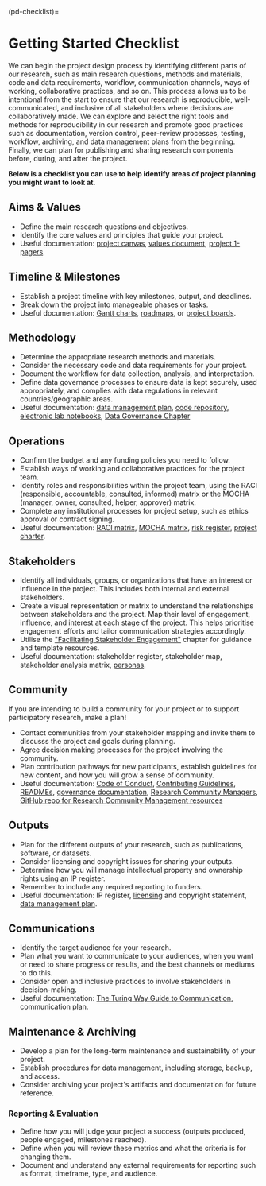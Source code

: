 (pd-checklist)=
# Getting Started Checklist

We can begin the project design process by identifying different parts of our research, such as main research questions, methods and materials, code and data requirements, workflow, communication channels, ways of working, collaborative practices, and so on.
This process allows us to be intentional from the start to ensure that our research is reproducible, well-communicated, and inclusive of all stakeholders where decisions are collaboratively made.
We can explore and select the right tools and methods for reproducibility in our research and promote good practices such as documentation, version control, peer-review processes, testing, workflow, archiving, and data management plans from the beginning.
Finally, we can plan for publishing and sharing research components before, during, and after the project.

**Below is a checklist you can use to help identify areas of project planning you might want to look at.**

## Aims & Values
* Define the main research questions and objectives.
* Identify the core values and principles that guide your project.
* Useful documentation: [project canvas](https://canvanizer.com/new/project-canvas), [values document](https://rebelsguidetopm.com/what-are-your-project-values/), [project 1-pagers](https://www.smartsheet.com/content/project-report-templates).

## Timeline & Milestones
* Establish a project timeline with key milestones, output, and deadlines.
* Break down the project into manageable phases or tasks.
* Useful documentation: [Gantt charts](https://clickup.com/blog/gantt-chart-project-templates/), [roadmaps](https://www.smartsheet.com/free-product-roadmap-templates-smartsheet), or [project boards](https://teamhood.com/project-management/project-board/).

## Methodology
* Determine the appropriate research methods and materials.
* Consider the necessary code and data requirements for your project.
* Document the workflow for data collection, analysis, and interpretation.
* Define data governance processes to ensure data is kept securely, used appropriately, and complies with data regulations in relevant countries/geographic areas.
* Useful documentation: [data management plan](rr-rdm-dmp), [code repository](pd-project-repo), [electronic lab notebooks](rr-open-notebooks), [Data Governance Chapter](pd-dg)

## Operations
* Confirm the budget and any funding policies you need to follow.
* Establish ways of working and collaborative practices for the project team.
* Identify roles and responsibilities within the project team, using the RACI (responsible, accountable, consulted, informed) matrix or the MOCHA (manager, owner, consulted, helper, approver) matrix.
* Complete any institutional processes for project setup, such as ethics approval or contract signing.
* Useful documentation: [RACI matrix](https://project-management.com/understanding-responsibility-assignment-matrix-raci-matrix/), [MOCHA matrix](https://www.managementcenter.org/resources/assigning-responsibilities/#main), [risk register](https://asana.com/resources/risk-register), [project charter](https://www.projectmanager.com/blog/project-charter).

## Stakeholders
* Identify all individuals, groups, or organizations that have an interest or influence in the project. This includes both internal and external stakeholders.
* Create a visual representation or matrix to understand the relationships between stakeholders and the project. Map their level of engagement, influence, and interest at each stage of the project. This helps prioritise engagement efforts and tailor communication strategies accordingly.
* Utilise the ["Facilitating Stakeholder Engagement"](cl-stakeholder-engagement) chapter for guidance and template resources.
* Useful documentation: stakeholder register, stakeholder map, stakeholder analysis matrix, [personas](pd-persona).

## Community
If you are intending to build a community for your project or to support participatory research, make a plan!
* Contact communities from your stakeholder mapping and invite them to discusss the project and goals during planning.
* Agree decision making processes for the project involving the community.
* Plan contribution pathways for new participants, establish guidelines for new content, and how you will grow a sense of community.
* Useful documentation: [Code of Conduct](ch-coc), [Contributing Guidelines](cl), [READMEs](https://the-turing-way.netlify.app/collaboration/github-novice/github-novice-firststeps.html?highlight=readmes), [governance documentation](er-ethics-open-source-governance), [Research Community Managers](cl-infrastructure-community-managers), [GitHub repo for Research Community Management resources](https://github.com/alan-turing-institute/open-research-community-management)

## Outputs
* Plan for the different outputs of your research, such as publications, software, or datasets.
* Consider licensing and copyright issues for sharing your outputs.
* Determine how you will manage intellectual property and ownership rights using an IP register.
* Remember to include any required reporting to funders.
* Useful documentation: IP register, [licensing](rr-licensing) and copyright statement, [data management plan](rr-rdm-dmp).

## Communications
* Identify the target audience for your research.
* Plan what you want to communicate to your audiences, when you want or need to share progress or results, and the best channels or mediums to do this.
* Consider open and inclusive practices to involve stakeholders in decision-making.
* Useful documentation: [The Turing Way Guide to Communication](cm-comms-overview), communication plan.

## Maintenance & Archiving
* Develop a plan for the long-term maintenance and sustainability of your project.
* Establish procedures for data management, including storage, backup, and access.
* Consider archiving your project's artifacts and documentation for future reference.

### Reporting & Evaluation
* Define how you will judge your project a success (outputs produced, people engaged, milestones reached).
* Define when you will review these metrics and what the criteria is for changing them.
* Document and understand any external requirements for reporting such as format, timeframe, type, and audience.
